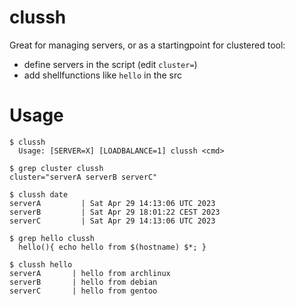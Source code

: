 # clussh

Great for managing servers, or as a startingpoint for clustered tool:

* define servers in the script (edit `cluster=`)
* add shellfunctions like `hello` in the src

# Usage

```shellscript
$ clussh 
  Usage: [SERVER=X] [LOADBALANCE=1] clussh <cmd>

$ grep cluster clussh
cluster="serverA serverB serverC"

$ clussh date
serverA         | Sat Apr 29 14:13:06 UTC 2023
serverB         | Sat Apr 29 18:01:22 CEST 2023
serverC         | Sat Apr 29 14:13:06 UTC 2023

$ grep hello clussh
  hello(){ echo hello from $(hostname) $*; }

$ clussh hello
serverA       | hello from archlinux
serverB       | hello from debian
serverC       | hello from gentoo
```

